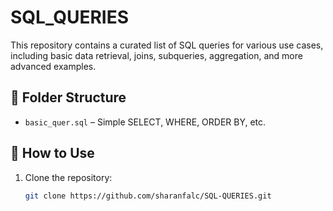 # SQL_QUERIES
This repository contains a curated list of SQL queries for various use cases, including basic data retrieval, joins, subqueries, aggregation, and more advanced examples.

## 📁 Folder Structure

- `basic_quer.sql` – Simple SELECT, WHERE, ORDER BY, etc.

  
## 📌 How to Use

1. Clone the repository:
   ```bash
   git clone https://github.com/sharanfalc/SQL-QUERIES.git
